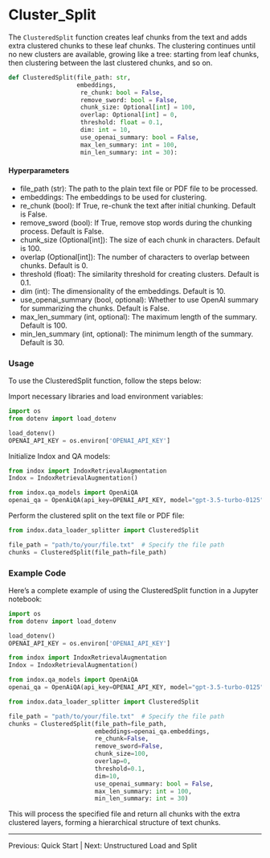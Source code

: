 # Cluster\_Split

The `ClusteredSplit` function creates leaf chunks from the text and adds extra clustered chunks to these leaf chunks. The clustering continues until no new clusters are available, growing like a tree: starting from leaf chunks, then clustering between the last clustered chunks, and so on.

```python
def ClusteredSplit(file_path: str,
                   embeddings,
                    re_chunk: bool = False,
                    remove_sword: bool = False,
                    chunk_size: Optional[int] = 100,
                    overlap: Optional[int] = 0,
                    threshold: float = 0.1,
                    dim: int = 10,
                    use_openai_summary: bool = False,
                    max_len_summary: int = 100,
                    min_len_summary: int = 30):
```

#### Hyperparameters

* file\_path (str): The path to the plain text file or PDF file to be processed.
* embeddings: The embeddings to be used for clustering.
* re\_chunk (bool): If True, re-chunk the text after initial chunking. Default is False.
* remove\_sword (bool): If True, remove stop words during the chunking process. Default is False.
* chunk\_size (Optional\[int]): The size of each chunk in characters. Default is 100.
* overlap (Optional\[int]): The number of characters to overlap between chunks. Default is 0.
* threshold (float): The similarity threshold for creating clusters. Default is 0.1.
* dim (int): The dimensionality of the embeddings. Default is 10.
* use\_openai\_summary (bool, optional): Whether to use OpenAI summary for summarizing the chunks. Default is False.
* max\_len\_summary (int, optional): The maximum length of the summary. Default is 100.
* min\_len\_summary (int, optional): The minimum length of the summary. Default is 30.

### Usage

To use the ClusteredSplit function, follow the steps below:

Import necessary libraries and load environment variables:

```python
import os
from dotenv import load_dotenv

load_dotenv()
OPENAI_API_KEY = os.environ['OPENAI_API_KEY']
```

Initialize Indox and QA models:

```python
from indox import IndoxRetrievalAugmentation
Indox = IndoxRetrievalAugmentation()

from indox.qa_models import OpenAiQA
openai_qa = OpenAiQA(api_key=OPENAI_API_KEY, model="gpt-3.5-turbo-0125")
```

Perform the clustered split on the text file or PDF file:

```python
from indox.data_loader_splitter import ClusteredSplit

file_path = "path/to/your/file.txt"  # Specify the file path
chunks = ClusteredSplit(file_path=file_path)
```

### Example Code

Here’s a complete example of using the ClusteredSplit function in a Jupyter notebook:

```python
import os
from dotenv import load_dotenv

load_dotenv()
OPENAI_API_KEY = os.environ['OPENAI_API_KEY'] 

from indox import IndoxRetrievalAugmentation
Indox = IndoxRetrievalAugmentation()

from indox.qa_models import OpenAiQA
openai_qa = OpenAiQA(api_key=OPENAI_API_KEY, model="gpt-3.5-turbo-0125")

from indox.data_loader_splitter import ClusteredSplit

file_path = "path/to/your/file.txt"  # Specify the file path
chunks = ClusteredSplit(file_path=file_path,
                        embeddings=openai_qa.embeddings,
                        re_chunk=False,
                        remove_sword=False,
                        chunk_size=100,
                        overlap=0,
                        threshold=0.1,
                        dim=10,
                        use_openai_summary: bool = False,
                        max_len_summary: int = 100,
                        min_len_summary: int = 30)
```

This will process the specified file and return all chunks with the extra clustered layers, forming a hierarchical structure of text chunks.

***

Previous: Quick Start | Next: Unstructured Load and Split
